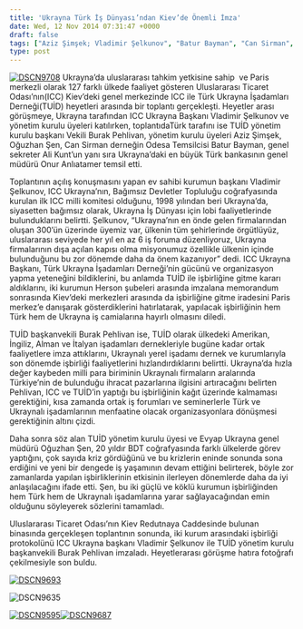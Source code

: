 ```yaml
---
title: 'Ukrayna Türk İş Dünyası’ndan Kiev’de Önemli İmza'
date: Wed, 12 Nov 2014 07:31:47 +0000
draft: false
tags: ["Aziz Şimşek; Vladimir Şelkunov", "Batur Bayman", "Can Sirman", "Dünyası’ndan", "ICC", "ICC Ukrayna", "Oğuzhan Şen", "Önemli İmza", "TUİD (Türk Ukrayna İşadamları Derneği)", "Türk İş", "türk iş dünyası", "Ukrayna", "Ukrayna Türk İş Dünyası", "Uluslararası Ticaret Odası"]
type: post
---
```


[![DSCN9708](https://burakpehlivan.org/wp-content/uploads/2014/11/DSCN9708.jpg)](https://burakpehlivan.org/wp-content/uploads/2014/11/DSCN9708.jpg)
Ukrayna’da uluslararası tahkim yetkisine sahip  ve Paris merkezli olarak 127 farklı ülkede faaliyet gösteren Uluslararası Ticaret Odası’nın(ICC) Kiev’deki genel merkezinde ICC ile Türk Ukrayna İşadamları Derneği(TUİD) heyetleri arasında bir toplantı gerçekleşti. Heyetler arası görüşmeye, Ukrayna tarafından ICC Ukrayna Başkanı Vladimir Şelkunov ve yönetim kurulu üyeleri katılırken, toplantıdaTürk tarafını ise TUİD yönetim kurulu başkanı Vekili Burak Pehlivan, yönetim kurulu üyeleri Aziz Şimşek, Oğuzhan Şen, Can Sirman derneğin Odesa Temsilcisi Batur Bayman, genel sekreter Ali Kunt’un yanı sıra Ukrayna’daki en büyük Türk bankasının genel müdürü Onur Anlıatamer temsil etti.

Toplantının açılış konuşmasını yapan ev sahibi kurumun başkanı Vladimir Şelkunov, ICC Ukrayna’nın, Bağımsız Devletler Topluluğu coğrafyasında kurulan ilk ICC milli komitesi olduğunu, 1998 yılından beri Ukrayna’da, siyasetten bağımsız olarak, Ukrayna İş Dünyası için lobi faaliyetlerinde bulunduklarını belirtti. Şelkunov, “Ukrayna’nın en önde gelen firmalarından oluşan 300’ün üzerinde üyemiz var, ülkenin tüm şehirlerinde örgütlüyüz, uluslararası seviyede her yıl en az 6 iş foruma düzenliyoruz, Ukrayna firmalarının dışa açılan kapısı olma misyonumuz özellikle ülkenin içinde bulunduğunu bu zor dönemde daha da önem kazanıyor” dedi. ICC Ukrayna Başkanı, Türk Ukrayna İşadamları Derneği’nin gücünü ve organizasyon yapma yeteneğini bildiklerini, bu anlamda TUİD ile işbirliğine gitme kararı aldıklarını, iki kurumun Herson şubeleri arasında imzalana memorandum sonrasında Kiev’deki merkezleri arasında da işbirliğine gitme iradesini Paris merkez’e danışarak gösterdiklerini hatırlatarak, yapılacak işbirliğinin hem Türk hem de Ukrayna iş camialarına hayırlı olmasını diledi.

TUİD başkanvekili Burak Pehlivan ise, TUİD olarak ülkedeki Amerikan, İngiliz, Alman ve İtalyan işadamları dernekleriyle bugüne kadar ortak faaliyetlere imza attıklarını, Ukraynalı yerel işadamı dernek ve kurumlarıyla son dönemde işbirliği faaliyetlerini hızlandırdıklarını belirtti. Ukrayna’da hızla değer kaybeden milli para biriminin Ukraynalı firmaların aralarında Türkiye’nin de bulunduğu ihracat pazarlarına ilgisini artıracağını belirten Pehlivan, ICC ve TUİD’in yaptığı bu işbirliğinin kağıt üzerinde kalmaması gerektiğini, kısa zamanda ortak iş forumları ve seminerlerle Türk ve Ukraynalı işadamlarının menfaatine olacak organizasyonlara dönüşmesi gerektiğinin altını çizdi.

Daha sonra söz alan TUİD yönetim kurulu üyesi ve Evyap Ukrayna genel müdürü Oğuzhan Şen, 20 yıldır BDT coğrafyasında farklı ülkelerde görev yaptığını, çok sayıda kriz gördüğünü ve bu krizlerin eninde sonunda sona erdiğini ve yeni bir dengede iş yaşamının devam ettiğini belirterek, böyle zor zamanlarda yapılan işbirliklerinin etkisinin ilerleyen dönemlerde daha da iyi anlaşılacağını ifade etti. Şen, bu iki güçlü ve köklü kurumun işbirliğinden hem Türk hem de Ukraynalı işadamlarına yarar sağlayacağından emin olduğunu söyleyerek sözlerini tamamladı.

Uluslararası Ticaret Odası’nın Kiev Redutnaya Caddesinde bulunan binasında gerçekleşen toplantının sonunda, iki kurum arasındaki işbirliği protokolünü ICC Ukrayna başkanı Vladimir Şelkunov ile TUİD yönetim kurulu başkanvekili Burak Pehlivan imzaladı. Heyetlerarası görüşme hatıra fotoğrafı çekilmesiyle son buldu.

[![DSCN9693](https://burakpehlivan.org/wp-content/uploads/2014/11/DSCN9693.jpg)](https://burakpehlivan.org/wp-content/uploads/2014/11/DSCN9693.jpg)

![DSCN9635](https://burakpehlivan.org/wp-content/uploads/2014/11/DSCN9635.jpg)

[![DSCN9595](https://burakpehlivan.org/wp-content/uploads/2014/11/DSCN9595.jpg)![DSCN9687](https://burakpehlivan.org/wp-content/uploads/2014/11/DSCN9687.jpg)](https://burakpehlivan.org/wp-content/uploads/2014/11/DSCN9595.jpg)
